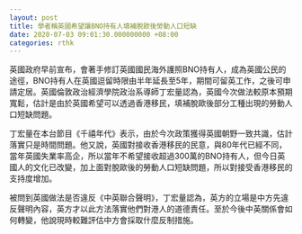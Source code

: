 ```yaml
---
layout: post
title: 學者稱英國希望讓BNO持有人填補脫歐後勞動人口短缺
date: 2020-07-03 09:01:30.000000000 +08:00
categories: rthk
---
```


英國政府早前宣布，會著手修訂英國國民海外護照BNO持有人，成為英國公民的途徑，BNO持有人在英國逗留時限由半年延長至5年，期間可留英工作，之後可申請定居。英國倫敦政治經濟學院政治系導師丁宏量認為，英國今次做法較原本預期寬鬆，估計是由於英國希望可以透過香港移民，填補脫歐後部分工種出現的勞動人口短缺問題。

丁宏量在本台節目《千禧年代》表示，由於今次政策獲得英國朝野一致共識，估計落實只是時間問題。他又說，英國對接收香港移民的民意，與80年代已經不同，當年英國失業率高企，所以當年不希望接收超過300萬的BNO持有人，但今日英國人的文化已改變，加上面對脫歐後的勞動人口短缺問題，所以對接受香港移民的支持度增加。

被問到英國做法是否違反《中英聯合聲明》，丁宏量認為，英方的立場是中方先違反聲明內容，英方才以此方法落實他們對港人的道德責任。至於今後中英關係會如何轉變，他說現時較難評估中方會採取什麼反制措施。
